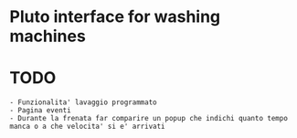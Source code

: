  # Pluto interface for washing machines

 # TODO
    
    - Funzionalita' lavaggio programmato
    - Pagina eventi
    - Durante la frenata far comparire un popup che indichi quanto tempo manca o a che velocita' si e' arrivati